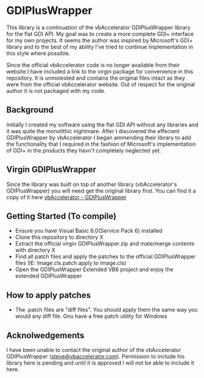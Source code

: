 # GDIPlusWrapper

This library is a continuation of the vbAccelerator GDIPlusWrapper library for the flat GDI API. My goal was to create a more complete GDI+ interface for my own projects. It seems the author was inspired by Microsoft's GDI+ library and to the best of my ability I've tried to continue implementation in this style where possible. 

Since the official vbAccelerator code is no longer available from their website I have included a link to the virgin package for convenience in this repository. It is unmolested and contains the original files intact as they were from the official vbAccelerator website. Out of respect for the original author it is not packaged with my code.

## Background 

Initially I created my software using the flat GDI API without any libraries and it was quite the monolithic nightmare. After I discovered the effecient GDIPlusWrapper by vbAccelerator I began ammending their library to add the functionality that I required in the fashion of Microsoft's implementation of GDI+ in the products they havn't completely neglected yet. 

## Virgin GDIPlusWrapper

Since the library was built on top of another library (vbAccelerator's GDIPlusWrapper) you will need get the original library first. You can find it a copy of it here [vbAccelerator - GDIPlusWrapper](https://github.com/tannerhelland/vbAccelerator-Archive/blob/master/VB/Code/vbMedia/Using_GDI_Plus/GDIPlus_Helper/GDIPlus_Wrapper.zip)

## Getting Started (To compile)

- Ensure you have Visual Basic 6.0(Service Pack 6) installed
- Clone this repository to directory X
- Extract the official virgin GDIPlusWrapper.zip and mate/merge contents with directory X
- Find all patch files and apply the patches to the official GDIPlusWrapper files (IE: Image.cls.patch apply to Image.cls)
- Open the GDIPlusWrapper Extended VB6 project and enjoy the extended GDIPlusWrapper

## How to apply patches

- The .patch files are "diff files". You should apply them the same way you would any diff file. Gnu have a free patch utility for Windows

## Acknolwedgements

I have been unable to contact the original author of the vbAccelerator GDIPlusWrapper (steve@vbaccelerator.com). Permission to include his library here is pending and until it is approved I will not be able to include it here.
